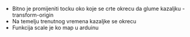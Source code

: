 * Bitno je promijeniti tocku oko koje se crte okrecu da glume kazaljku - transform-origin
* Na temelju trenutnog vremena kazaljke se okrecu
* Funkcija scale je ko map u arduinu